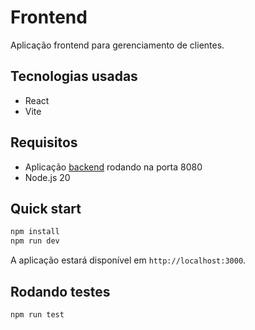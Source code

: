 # Frontend

Aplicação frontend para gerenciamento de clientes.

## Tecnologias usadas

- React
- Vite

## Requisitos

- Aplicação [backend](../backend/README.md) rodando na porta 8080
- Node.js 20

## Quick start

```bash
npm install
npm run dev
```

A aplicação estará disponível em `http://localhost:3000`.

## Rodando testes

```bash
npm run test
```
